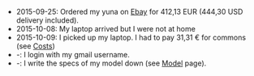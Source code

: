   * 2015-09-25: Ordered my yuna on [Ebay](http://www.ebay.com/itm/351398651121) for 412,13 EUR (444,30 USD delivery included).
  * 2015-10-08: My laptop arrived but I were not at home
  * 2015-10-09: I picked up my laptop. I had to pay 31,31 € for commons (see [Costs](https://github.com/somenxavier/yuna/blob/master/Costs.md))
  * -: I login with my gmail username.
  * -: I write the specs of my model down (see [Model](https://github.com/somenxavier/yuna/blob/master/Specs.md) page). 
